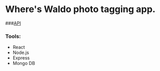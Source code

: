 # Where's Waldo photo tagging app.

###[API](https://github.com/AlejandroXVII/waldo-api)

### Tools:
- React
- Node.js
- Express
- Mongo DB
